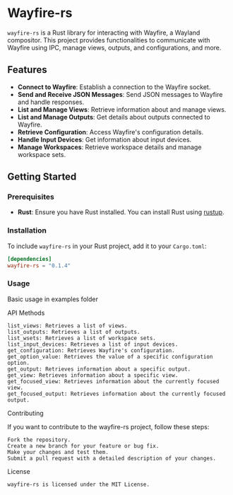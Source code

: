 # Wayfire-rs

`wayfire-rs` is a Rust library for interacting with Wayfire, a Wayland compositor. This project provides functionalities to communicate with Wayfire using IPC, manage views, outputs, and configurations, and more.

## Features

- **Connect to Wayfire**: Establish a connection to the Wayfire socket.
- **Send and Receive JSON Messages**: Send JSON messages to Wayfire and handle responses.
- **List and Manage Views**: Retrieve information about and manage views.
- **List and Manage Outputs**: Get details about outputs connected to Wayfire.
- **Retrieve Configuration**: Access Wayfire's configuration details.
- **Handle Input Devices**: Get information about input devices.
- **Manage Workspaces**: Retrieve workspace details and manage workspace sets.

## Getting Started

### Prerequisites

- **Rust**: Ensure you have Rust installed. You can install Rust using [rustup](https://rustup.rs/).

### Installation

To include `wayfire-rs` in your Rust project, add it to your `Cargo.toml`:

```toml
[dependencies]
wayfire-rs = "0.1.4"
```

### Usage

Basic usage in examples folder

API Methods

    list_views: Retrieves a list of views.
    list_outputs: Retrieves a list of outputs.
    list_wsets: Retrieves a list of workspace sets.
    list_input_devices: Retrieves a list of input devices.
    get_configuration: Retrieves Wayfire's configuration.
    get_option_value: Retrieves the value of a specific configuration option.
    get_output: Retrieves information about a specific output.
    get_view: Retrieves information about a specific view.
    get_focused_view: Retrieves information about the currently focused view.
    get_focused_output: Retrieves information about the currently focused output.

Contributing

If you want to contribute to the wayfire-rs project, follow these steps:

    Fork the repository.
    Create a new branch for your feature or bug fix.
    Make your changes and test them.
    Submit a pull request with a detailed description of your changes.

License

```
wayfire-rs is licensed under the MIT License.

```
